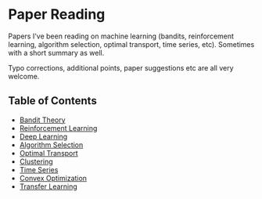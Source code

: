 # Paper Reading
Papers I've been reading on machine learning (bandits, reinforcement learning, algorithm selection, optimal transport, time series, etc). Sometimes with a short summary as well.

Typo corrections, additional points, paper suggestions etc are all very welcome.

## Table of Contents

- [Bandit Theory](https://github.com/xuedong/paper-reading/blob/master/Bandit%20Theory.md)
- [Reinforcement Learning](https://github.com/xuedong/paper-reading/blob/master/Reinforcement%20Learning.md)
- [Deep Learning](https://github.com/xuedong/paper-reading/blob/master/Deep%20Learning.md)
- [Algorithm Selection](https://github.com/xuedong/paper-reading/blob/master/Algorithm%20Selection.md)
- [Optimal Transport](https://github.com/xuedong/paper-reading/blob/master/Optimal%20Transport.md)
- [Clustering](https://github.com/xuedong/paper-reading/blob/master/Clustering.md)
- [Time Series](https://github.com/xuedong/paper-reading/blob/master/Time%20Series.md)
- [Convex Optimization](https://github.com/xuedong/paper-reading/blob/master/Convex%20Optimization.md)
- [Transfer Learning](https://github.com/xuedong/paper-reading/blob/master/Transfer%20Learning.md)
